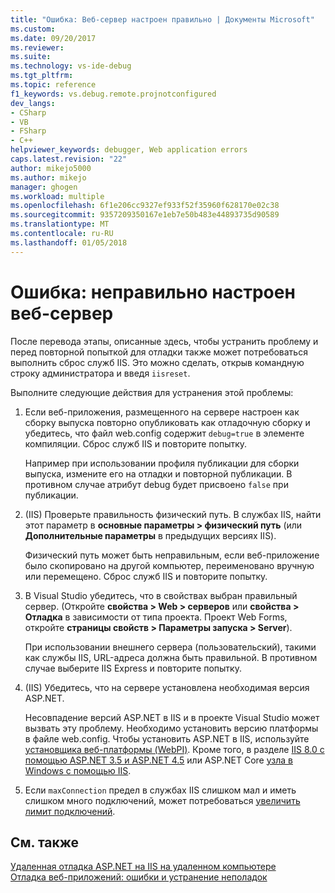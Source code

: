 ```yaml
---
title: "Ошибка: Веб-сервер настроен правильно | Документы Microsoft"
ms.custom: 
ms.date: 09/20/2017
ms.reviewer: 
ms.suite: 
ms.technology: vs-ide-debug
ms.tgt_pltfrm: 
ms.topic: reference
f1_keywords: vs.debug.remote.projnotconfigured
dev_langs:
- CSharp
- VB
- FSharp
- C++
helpviewer_keywords: debugger, Web application errors
caps.latest.revision: "22"
author: mikejo5000
ms.author: mikejo
manager: ghogen
ms.workload: multiple
ms.openlocfilehash: 6f1e206cc9327ef933f52f35960f628170e02c38
ms.sourcegitcommit: 9357209350167e1eb7e50b483e44893735d90589
ms.translationtype: MT
ms.contentlocale: ru-RU
ms.lasthandoff: 01/05/2018
---
```

# <a name="error-the-web-server-is-not-configured-correctly"></a>Ошибка: неправильно настроен веб-сервер

После перевода этапы, описанные здесь, чтобы устранить проблему и перед повторной попыткой для отладки также может потребоваться выполнить сброс служб IIS. Это можно сделать, открыв командную строку администратора и введя `iisreset`.

Выполните следующие действия для устранения этой проблемы:

1. Если веб-приложения, размещенного на сервере настроен как сборку выпуска повторно опубликовать как отладочную сборку и убедитесь, что файл web.config содержит `debug=true` в элементе компиляции. Сброс служб IIS и повторите попытку.

    Например при использовании профиля публикации для сборки выпуска, измените его на отладки и повторной публикации. В противном случае атрибут debug будет присвоено `false` при публикации.

2. (IIS) Проверьте правильность физический путь. В службах IIS, найти этот параметр в **основные параметры > физический путь** (или **Дополнительные параметры** в предыдущих версиях IIS).

    Физический путь может быть неправильным, если веб-приложение было скопировано на другой компьютер, переименовано вручную или перемещено. Сброс служб IIS и повторите попытку.

3. В Visual Studio убедитесь, что в свойствах выбран правильный сервер. (Откройте **свойства > Web > серверов** или **свойства > Отладка** в зависимости от типа проекта. Проект Web Forms, откройте **страницы свойств > Параметры запуска > Server**).

    При использовании внешнего сервера (пользовательский), такими как службы IIS, URL-адреса должна быть правильной. В противном случае выберите IIS Express и повторите попытку.

4. (IIS) Убедитесь, что на сервере установлена необходимая версия ASP.NET.

    Несовпадение версий ASP.NET в IIS и в проекте Visual Studio может вызвать эту проблему. Необходимо установить версию платформы в файле web.config. Чтобы установить ASP.NET в IIS, используйте [установщика веб-платформы (WebPI)](https://www.microsoft.com/web/downloads/platform.aspx). Кроме того, в разделе [IIS 8.0 с помощью ASP.NET 3.5 и ASP.NET 4.5](/iis/get-started/whats-new-in-iis-8/iis-80-using-aspnet-35-and-aspnet-45) или ASP.NET Core [узла в Windows с помощью IIS](https://docs.asp.net/en/latest/publishing/iis.html).
  
4. Если `maxConnection` предел в службах IIS слишком мал и иметь слишком много подключений, может потребоваться [увеличить лимит подключений](/iis/configuration/system.applicationhost/sites/sitedefaults/limits).
  
## <a name="see-also"></a>См. также  
 [Удаленная отладка ASP.NET на IIS на удаленном компьютере](../debugger/remote-debugging-aspnet-on-a-remote-iis-7-5-computer.md)   
 [Отладка веб-приложений: ошибки и устранение неполадок](../debugger/debugging-web-applications-errors-and-troubleshooting.md)